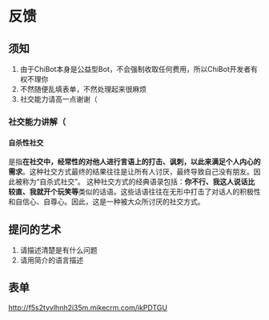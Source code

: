 # 反馈

## 须知

1. 由于ChiBot本身是公益型Bot，不会强制收取任何费用，所以ChiBot开发者有权不理你
2. 不然随便乱填表单，不然处理起来很麻烦
3. 社交能力请高一点谢谢（

### 社交能力讲解（

#### 自杀性社交

是指**在社交中，经常性的对他人进行言语上的打击、讽刺，以此来满足个人内心的需求**。这种社交方式最终的结果往往是让所有人讨厌，最终导致自己没有朋友。因此被称为“自杀式社交”。
这种社交方式的经典语录包括：**你不行、我这人说话比较直、我就开个玩笑等**类似的话语。这些话语往往在无形中打击了对话人的积极性和自信心、自尊心。因此，这是一种被大众所讨厌的社交方式。

## 提问的艺术

1. 请描述清楚是有什么问题
2. 请用简介的语言描述

## 表单

http://f5s2tyvlhnh2i35m.mikecrm.com/ikPDTGU